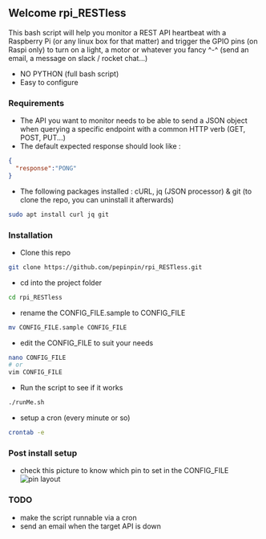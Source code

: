 ## Welcome rpi_RESTless

This bash script will help you monitor a REST API heartbeat with a Raspberry Pi (or any linux box for that matter)
and trigger the GPIO pins (on Raspi only) to turn on a light, a motor or whatever you fancy ^-^ 
(send an email, a message on slack / rocket chat...)

* NO PYTHON (full bash script)
* Easy to configure

### Requirements

* The API you want to monitor needs to be able to send a JSON object
when querying a specific endpoint with a common HTTP verb (GET, POST, PUT...)
* The default expected response should look like :
```json
{
  "response":"PONG"
}
```
* The following packages installed :
    cURL, jq (JSON processor) & git (to clone the repo, you can uninstall it afterwards)
```bash
sudo apt install curl jq git
```

### Installation

* Clone this repo
```bash
git clone https://github.com/pepinpin/rpi_RESTless.git
```
* cd into the project folder
```bash
cd rpi_RESTless
```
* rename the CONFIG_FILE.sample to CONFIG_FILE
```bash
mv CONFIG_FILE.sample CONFIG_FILE
```
* edit the CONFIG_FILE to suit your needs
```bash
nano CONFIG_FILE
# or
vim CONFIG_FILE
```
* Run the script to see if it works
```bash
./runMe.sh
```
* setup a cron (every minute or so)
```bash
crontab -e
```

### Post install setup

* check this picture to know which pin to set in the CONFIG_FILE
![pin layout](https://user-images.githubusercontent.com/8282491/28538336-3c943326-70ae-11e7-8049-c2b9b3c98167.png)

### TODO

* make the script runnable via a cron
* send an email when the target API is down
